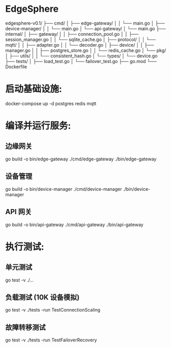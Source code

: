 # EdgeSphere

edgesphere-v0.1/
├── cmd/
│ ├── edge-gateway/
│ │ └── main.go
│ ├── device-manager/
│ │ └── main.go
│ └── api-gateway/
│ └── main.go
├── internal/
│ ├── gateway/
│ │ ├── connection_pool.go
│ │ ├── session_manager.go
│ │ └── sqlite_cache.go
│ ├── protocol/
│ │ └── mqtt/
│ │ ├── adapter.go
│ │ └── decoder.go
│ ├── device/
│ │ ├── manager.go
│ │ ├── postgres_store.go
│ │ └── redis_cache.go
│ └── pkg/
│ ├── utils/
│ │ └── consistent_hash.go
│ └── types/
│ └── device.go
├── tests/
│ ├── load_test.go
│ └── failover_test.go
├── go.mod
└── Dockerfile

# 启动基础设施:

docker-compose up -d postgres redis mqtt

# 编译并运行服务:

## 边缘网关

go build -o bin/edge-gateway ./cmd/edge-gateway
./bin/edge-gateway

## 设备管理

go build -o bin/device-manager ./cmd/device-manager
./bin/device-manager

## API 网关

go build -o bin/api-gateway ./cmd/api-gateway
./bin/api-gateway

# 执行测试:

## 单元测试

go test -v ./...

## 负载测试 (10K 设备模拟)

go test -v ./tests -run TestConnectionScaling

## 故障转移测试

go test -v ./tests -run TestFailoverRecovery
